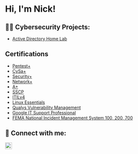 # Hi, I'm Nick!

## 👨‍💻 Cybersecurity Projects:

- [Active Directory Home Lab](https://github.com/CyberCalderon/ActiveDirectoryLab/tree/main)

  
## Certifications
- [Pentest+](https://drive.google.com/file/d/1OWTjEIz5bNVKd4ZjHVQ24nAkGgACaK3O/view?usp=sharing)
- [CySa+](https://drive.google.com/file/d/12sozWB2eub7mCu9E91j4gKvO_MeKmRse/view?usp=sharing)
- [Security+](https://drive.google.com/file/d/1k3jAemlw2qMF3lVcdjQMKeQJcdmfqVsL/view?usp=sharing)
- [Network+](https://drive.google.com/file/d/1o-BZD-ji4cLxGN50AKz2Dj4b3ftNSh9j/view?usp=sharing)
- [A+](https://drive.google.com/file/d/1fSZWQV-uUD1uX0vv5CheHGOa1nYYY5K5/view?usp=sharing)
- [SSCP](https://www.credly.com/badges/2f6bbba4-2777-4974-9f8e-1d0dd1626804/public_url)
- [ITILv4](https://drive.google.com/file/d/1K38VDoANwu8Sff5mYZDu9f5Zv-PIlMEx/view?usp=sharing)
- [Linux Essentials](https://drive.google.com/file/d/1556rcU80Ke-mPbcf15z1FcnztQpe4tre/view?usp=sharing)
- [Qualys Vulnerability Management](https://drive.google.com/file/d/1a4wHvgjZZfmKZUE0_rjz3ATazQdnqnRN/view?usp=sharing)
- [Google IT Support Professional](https://drive.google.com/file/d/115JDSRYZSRggsvC_CLmzhIkq0gTsGcUO/view?usp=sharing)
- [FEMA National Incident Management System 100, 200, 700](https://drive.google.com/drive/folders/1qRy_tO2JkuKR6QoUftWEvJMsdRYsQLhm?usp=drive_link)

<!--- Todo
<h2>📺 Popular YouTube Videos</h2>

- [Tutorial Active Directory Home Lab](URL)
--->

<h2> 🤳 Connect with me:</h2>

<!---[<img align="left" alt="JoshMadakor | YouTube" width="22px" src="https://cdn.jsdelivr.net/npm/simple-icons@v3/icons/youtube.svg" />][youtube]
-->
[<img align="left" alt="JoshMadakor | LinkedIn" width="22px" src="https://cdn.jsdelivr.net/npm/simple-icons@v3/icons/linkedin.svg" />][linkedin]

[youtube]: https://www.youtube.com/c/joshmadakor
[linkedin]: https://www.linkedin.com/in/nicholas-calderon-52113283/

<!--
**joshmadakor1/joshmadakor1** is a ✨ _special_ ✨ repository because its `README.md` (this file) appears on your GitHub profile.

Here are some ideas to get you started:

- 🔭 I’m currently working on ...
- 🌱 I’m currently learning ...
- 👯 I’m looking to collaborate on ...
- 🤔 I’m looking for help with ...
- 💬 Ask me about ...
- 📫 How to reach me: ...
- ⚡ Fun fact: ...
-->
